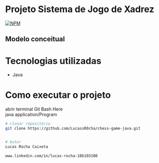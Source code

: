 # Projeto Sistema de Jogo de Xadrez
[![NPM](https://img.shields.io/npm/l/react)](https://github.com/LucassR0cha/config/blob/main/LICENSE) 

## Modelo conceitual

# Tecnologias utilizadas
- Java

# Como executar o projeto
abrir terminal
Git Bash Here <br>
java application/Program

```bash
# clonar repositório
git clone https://github.com/LucassR0cha/chess-game-java.git


# Autor
Lucas Rocha Caixeta

www.linkedin.com/in/lucas-rocha-10b103100


